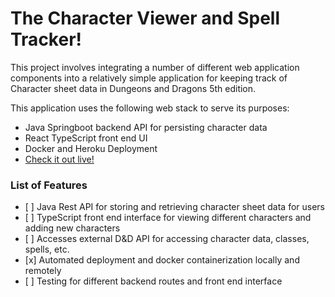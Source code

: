 # The Character Viewer and Spell Tracker!

This project involves integrating a number of different web application components into a relatively simple application
for keeping track of Character sheet data in Dungeons and Dragons 5th edition.

This application uses the following web stack to serve its purposes:

*   Java Springboot backend API for persisting character data
*   React TypeScript front end UI
*   Docker and Heroku Deployment
*   [Check it out live!](https://characterviewerapp.herokuapp.com)

### List of Features

*   \[ ] Java Rest API for storing and retrieving character sheet data for users
*   \[ ] TypeScript front end interface for viewing different characters and adding new characters
*   \[ ] Accesses external D\&D API for accessing character data, classes, spells, etc.
*   \[x] Automated deployment and docker containerization locally and remotely
*   \[ ] Testing for different backend routes and front end interface

